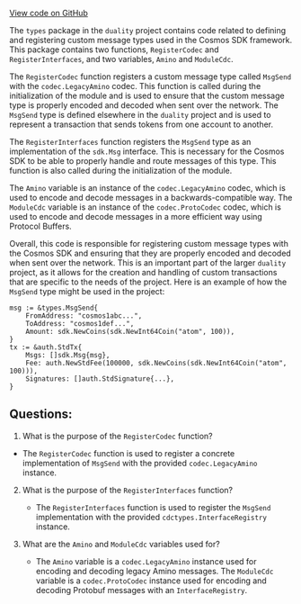 [View code on GitHub](https://github.com/duality-labs/duality/mev/types/codec.go)

The `types` package in the `duality` project contains code related to defining and registering custom message types used in the Cosmos SDK framework. This package contains two functions, `RegisterCodec` and `RegisterInterfaces`, and two variables, `Amino` and `ModuleCdc`.

The `RegisterCodec` function registers a custom message type called `MsgSend` with the `codec.LegacyAmino` codec. This function is called during the initialization of the module and is used to ensure that the custom message type is properly encoded and decoded when sent over the network. The `MsgSend` type is defined elsewhere in the `duality` project and is used to represent a transaction that sends tokens from one account to another.

The `RegisterInterfaces` function registers the `MsgSend` type as an implementation of the `sdk.Msg` interface. This is necessary for the Cosmos SDK to be able to properly handle and route messages of this type. This function is also called during the initialization of the module.

The `Amino` variable is an instance of the `codec.LegacyAmino` codec, which is used to encode and decode messages in a backwards-compatible way. The `ModuleCdc` variable is an instance of the `codec.ProtoCodec` codec, which is used to encode and decode messages in a more efficient way using Protocol Buffers.

Overall, this code is responsible for registering custom message types with the Cosmos SDK and ensuring that they are properly encoded and decoded when sent over the network. This is an important part of the larger `duality` project, as it allows for the creation and handling of custom transactions that are specific to the needs of the project. Here is an example of how the `MsgSend` type might be used in the project:

```
msg := &types.MsgSend{
    FromAddress: "cosmos1abc...",
    ToAddress: "cosmos1def...",
    Amount: sdk.NewCoins(sdk.NewInt64Coin("atom", 100)),
}
tx := &auth.StdTx{
    Msgs: []sdk.Msg{msg},
    Fee: auth.NewStdFee(100000, sdk.NewCoins(sdk.NewInt64Coin("atom", 100))),
    Signatures: []auth.StdSignature{...},
}
```
## Questions: 
 1. What is the purpose of the `RegisterCodec` function?
   - The `RegisterCodec` function is used to register a concrete implementation of `MsgSend` with the provided `codec.LegacyAmino` instance.

2. What is the purpose of the `RegisterInterfaces` function?
   - The `RegisterInterfaces` function is used to register the `MsgSend` implementation with the provided `cdctypes.InterfaceRegistry` instance.

3. What are the `Amino` and `ModuleCdc` variables used for?
   - The `Amino` variable is a `codec.LegacyAmino` instance used for encoding and decoding legacy Amino messages. The `ModuleCdc` variable is a `codec.ProtoCodec` instance used for encoding and decoding Protobuf messages with an `InterfaceRegistry`.